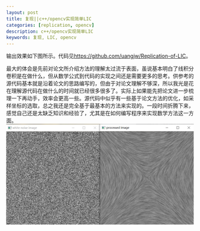 ```yaml
---
layout: post
title: 复现||c++/opencv实现简单LIC
categories: [replication, opencv]
description: c++/opencv实现简单LIC
keywords: 复现, LIC, opencv
---
```


输出效果如下图所示。代码见<https://github.com/uangjw/Replication-of-LIC>。

​	最大的体会是先前对论文所介绍方法的理解太过流于表面，虽说基本明白了线积分卷积是在做什么，但从数学公式到代码的实现之间还是需要更多的思考。供参考的源代码基本就是沿着论文的思路编写的，但由于对论文理解不够深，所以我光是花在理解源代码在做什么的时间就已经很多很多了。实际上如果能先把论文进一步梳理一下再动手，效率会更高一些。源代码中似乎有一些基于论文方法的优化，如采样坐标的选取，总之我还是完全基于最基本的方法来实现的。一段时间折腾下来，感觉自己还是太缺乏知识和经验了，尤其是在如何编写程序来实现数学方法这一方面。<br>
<img src="/images/LIC.png"/>
